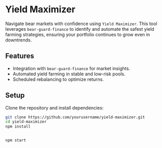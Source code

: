 # Yield Maximizer

Navigate bear markets with confidence using `Yield Maximizer`. This tool leverages `bear-guard-finance` to identify and automate the safest yield farming strategies, ensuring your portfolio continues to grow even in downtrends.

## Features

- Integration with `bear-guard-finance` for market insights.
- Automated yield farming in stable and low-risk pools.
- Scheduled rebalancing to optimize returns.

## Setup

Clone the repository and install dependencies:

```bash
git clone https://github.com/yourusername/yield-maximizer.git
cd yield-maximizer
npm install


npm start